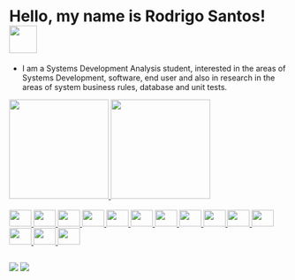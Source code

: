 # Hello, my name is Rodrigo Santos!<img src = "https://raw.githubusercontent.com/MartinHeinz/MartinHeinz/master/wave.gif" width = 50px>

- I am a Systems Development Analysis student, interested in the areas of Systems Development, software, end user and also in research in the areas of system business rules, database and unit tests.

<div>
  <a href="https://github.com/rodrigoapolo">
  <img height="180em" src="https://github-readme-stats.vercel.app/api?username=rodrigoapolo&show_icons=true&theme=dark&include_all_commits=true&count_private=true"/>
  <img height="180em" src="https://github-readme-stats.vercel.app/api/top-langs/?username=rodrigoapolo&layout=compact&langs_count=7&theme=dark"/>
</div>

<div style="display: inline_block"><br>
<img height="30" width="40" src="https://cdn.jsdelivr.net/gh/devicons/devicon/icons/java/java-original.svg"/>  
<img height="30" width="40" src="https://cdn.jsdelivr.net/gh/devicons/devicon/icons/apache/apache-original-wordmark.svg" />
<img height="30" width="40" src="https://cdn.jsdelivr.net/gh/devicons/devicon/icons/linux/linux-original.svg" />
<img height="30" width="40" src="https://cdn.jsdelivr.net/gh/devicons/devicon/icons/docker/docker-original-wordmark.svg" />          
<img height="30" width="40" src="https://cdn.jsdelivr.net/gh/devicons/devicon/icons/mysql/mysql-original-wordmark.svg"/>
<img height="30" width="40" src="https://cdn.jsdelivr.net/gh/devicons/devicon/icons/spring/spring-original-wordmark.svg"/>
<img height="30" width="40" src="https://cdn.jsdelivr.net/gh/devicons/devicon/icons/html5/html5-original.svg"/>
<img height="30" width="40" src="https://cdn.jsdelivr.net/gh/devicons/devicon/icons/css3/css3-original.svg"/>
<img height="30" width="40" src="https://cdn.jsdelivr.net/gh/devicons/devicon/icons/git/git-original-wordmark.svg"/>
<img height="30" width="40" src="https://cdn.jsdelivr.net/gh/devicons/devicon/icons/javascript/javascript-original.svg" />
<img height="30" width="40" src="https://cdn.jsdelivr.net/gh/devicons/devicon/icons/android/android-original-wordmark.svg" />
<img height="30" width="40" src="https://cdn.jsdelivr.net/gh/devicons/devicon/icons/androidstudio/androidstudio-original.svg" />
<img height="30" width="40" src="https://cdn.jsdelivr.net/gh/devicons/devicon/icons/kotlin/kotlin-original-wordmark.svg" />
<img height="30" width="40" src="https://cdn.jsdelivr.net/gh/devicons/devicon/icons/jira/jira-original-wordmark.svg" />
          
          
          
          
  </div>

##



<div>
  <a href = "mailto:rodrigoapolodev@gmail.com"><img src="https://img.shields.io/badge/-Gmail-%23333?style=for-the-badge&logo=gmail&logoColor=white"></a>
  <a href="https://www.linkedin.com/in/rodrigogoncalvessantos/" target="_blank"><img src="https://img.shields.io/badge/-LinkedIn-%230077B5?style=for-the-badge&logo=linkedin&logoColor=white" target="_blank"></a> 
</div>


